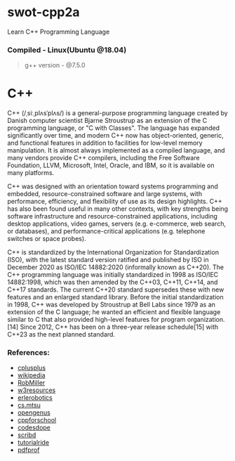 # swot-cpp2a
Learn C++ Programming Language

### Compiled - Linux(Ubuntu @18.04)
> g++ version - @7.5.0

# C++
C++ (/ˌsiːˌplʌsˈplʌs/) is a general-purpose programming language created by Danish computer scientist Bjarne Stroustrup as an extension of the C programming language, or "C with Classes". The language has expanded significantly over time, and modern C++ now has object-oriented, generic, and functional features in addition to facilities for low-level memory manipulation. It is almost always implemented as a compiled language, and many vendors provide C++ compilers, including the Free Software Foundation, LLVM, Microsoft, Intel, Oracle, and IBM, so it is available on many platforms.

C++ was designed with an orientation toward systems programming and embedded, resource-constrained software and large systems, with performance, efficiency, and flexibility of use as its design highlights. C++ has also been found useful in many other contexts, with key strengths being software infrastructure and resource-constrained applications, including desktop applications, video games, servers (e.g. e-commerce, web search, or databases), and performance-critical applications (e.g. telephone switches or space probes).

C++ is standardized by the International Organization for Standardization (ISO), with the latest standard version ratified and published by ISO in December 2020 as ISO/IEC 14882:2020 (informally known as C++20). The C++ programming language was initially standardized in 1998 as ISO/IEC 14882:1998, which was then amended by the C++03, C++11, C++14, and C++17 standards. The current C++20 standard supersedes these with new features and an enlarged standard library. Before the initial standardization in 1998, C++ was developed by Stroustrup at Bell Labs since 1979 as an extension of the C language; he wanted an efficient and flexible language similar to C that also provided high-level features for program organization.[14] Since 2012, C++ has been on a three-year release schedule[15] with C++23 as the next planned standard.









### References:
- [cplusplus](https://www.cplusplus.com/doc/tutorial/arrays/)
- [wikipedia](https://en.wikibooks.org/wiki/C%2B%2B_Programming/Exercises/Static_arrays)
- [RobMiller](https://www.doc.ic.ac.uk/~wjk/c++intro/RobMillerE6.html)
- [w3resources](https://www.w3resource.com/cpp-exercises/array/index.php)
- [erlerobotics](https://erlerobotics.gitbooks.io/erle-robotics-cpp-gitbook/content/arrays_and_strings/exercises_arrays.html)
- [cs.mtsu](https://www.cs.mtsu.edu/~cs1170/manual/lab14/lab14.html)
- [opengenus](https://iq.opengenus.org/list-of-array-problems/)
- [cppforschool](http://www.cppforschool.com/assignment/array_1.html)
- [codesdope](https://www.codesdope.com/practice/cpp-array/)
- [scribd](https://www.scribd.com/document/243976062/Array-Questions-C)
- [tutorialride](https://www.tutorialride.com/cpp-array-programs/17-c-programs-and-code-examples-on-arrays.htm)
- [pdfprof](https://www.pdfprof.com/PDF_Image.php?idt=39748&t=28)
